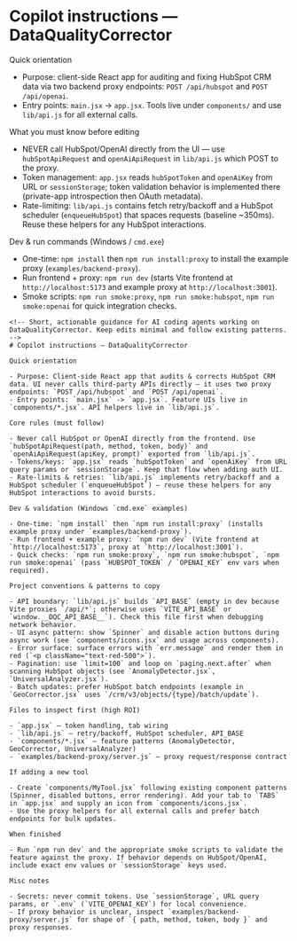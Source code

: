 <!-- Guidance for AI coding agents working on DataQualityCorrector. Keep this file short and specific. -->
# Copilot instructions — DataQualityCorrector

Quick orientation

- Purpose: client-side React app for auditing and fixing HubSpot CRM data via two backend proxy endpoints: `POST /api/hubspot` and `POST /api/openai`.
- Entry points: `main.jsx` -> `app.jsx`. Tools live under `components/` and use `lib/api.js` for all external calls.

What you must know before editing

- NEVER call HubSpot/OpenAI directly from the UI — use `hubSpotApiRequest` and `openAiApiRequest` in `lib/api.js` which POST to the proxy.
- Token management: `app.jsx` reads `hubSpotToken` and `openAiKey` from URL or `sessionStorage`; token validation behavior is implemented there (private-app introspection then OAuth metadata).
- Rate-limiting: `lib/api.js` contains fetch retry/backoff and a HubSpot scheduler (`enqueueHubSpot`) that spaces requests (baseline ~350ms). Reuse these helpers for any HubSpot interactions.

Dev & run commands (Windows / `cmd.exe`)

- One-time: `npm install` then `npm run install:proxy` to install the example proxy (`examples/backend-proxy`).
- Run frontend + proxy: `npm run dev` (starts Vite frontend at `http://localhost:5173` and example proxy at `http://localhost:3001`).
- Smoke scripts: `npm run smoke:proxy`, `npm run smoke:hubspot`, `npm run smoke:openai` for quick integration checks.

```instructions
<!-- Short, actionable guidance for AI coding agents working on DataQualityCorrector. Keep edits minimal and follow existing patterns. -->
# Copilot instructions — DataQualityCorrector

Quick orientation

- Purpose: Client-side React app that audits & corrects HubSpot CRM data. UI never calls third-party APIs directly — it uses two proxy endpoints: `POST /api/hubspot` and `POST /api/openai`.
- Entry points: `main.jsx` -> `app.jsx`. Feature UIs live in `components/*.jsx`. API helpers live in `lib/api.js`.

Core rules (must follow)

- Never call HubSpot or OpenAI directly from the frontend. Use `hubSpotApiRequest(path, method, token, body)` and `openAiApiRequest(apiKey, prompt)` exported from `lib/api.js`.
- Tokens/keys: `app.jsx` reads `hubSpotToken` and `openAiKey` from URL query params or `sessionStorage`. Keep that flow when adding auth UI.
- Rate-limits & retries: `lib/api.js` implements retry/backoff and a HubSpot scheduler (`enqueueHubSpot`) — reuse these helpers for any HubSpot interactions to avoid bursts.

Dev & validation (Windows `cmd.exe` examples)

- One-time: `npm install` then `npm run install:proxy` (installs example proxy under `examples/backend-proxy`).
- Run frontend + example proxy: `npm run dev` (Vite frontend at `http://localhost:5173`, proxy at `http://localhost:3001`).
- Quick checks: `npm run smoke:proxy`, `npm run smoke:hubspot`, `npm run smoke:openai` (pass `HUBSPOT_TOKEN` / `OPENAI_KEY` env vars when required).

Project conventions & patterns to copy

- API boundary: `lib/api.js` builds `API_BASE` (empty in dev because Vite proxies `/api/*`; otherwise uses `VITE_API_BASE` or `window.__DQC_API_BASE__`). Check this file first when debugging network behavior.
- UI async pattern: show `Spinner` and disable action buttons during async work (see `components/icons.jsx` and usage across components).
- Error surface: surface errors with `err.message` and render them in red (`<p className="text-red-500">`).
- Pagination: use `limit=100` and loop on `paging.next.after` when scanning HubSpot objects (see `AnomalyDetector.jsx`, `UniversalAnalyzer.jsx`).
- Batch updates: prefer HubSpot batch endpoints (example in `GeoCorrector.jsx` uses `/crm/v3/objects/{type}/batch/update`).

Files to inspect first (high ROI)

- `app.jsx` — token handling, tab wiring
- `lib/api.js` — retry/backoff, HubSpot scheduler, API_BASE
- `components/*.jsx` — feature patterns (AnomalyDetector, GeoCorrector, UniversalAnalyzer)
- `examples/backend-proxy/server.js` — proxy request/response contract

If adding a new tool

- Create `components/MyTool.jsx` following existing component patterns (Spinner, disabled buttons, error rendering). Add your tab to `TABS` in `app.jsx` and supply an icon from `components/icons.jsx`.
- Use the proxy helpers for all external calls and prefer batch endpoints for bulk updates.

When finished

- Run `npm run dev` and the appropriate smoke scripts to validate the feature against the proxy. If behavior depends on HubSpot/OpenAI, include exact env values or `sessionStorage` keys used.

Misc notes

- Secrets: never commit tokens. Use `sessionStorage`, URL query params, or `.env` (`VITE_OPENAI_KEY`) for local convenience.
- If proxy behavior is unclear, inspect `examples/backend-proxy/server.js` for shape of `{ path, method, token, body }` and proxy responses.

```
